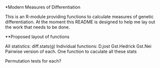*Modern Measures of Differentiation

This is an R-module providing functions to calculate measures of 
genetic differentiation. At the moment this README is designed to help
me lay out the work that needs to be done. 

**Proposed layout of functions

All statistics: diff.stats(g)
Individual functions:
D.jost
Gst.Hedrick
Gst.Nei
Pairwise version of each.
One function to caculate all these stats

Permutation tests for each?















